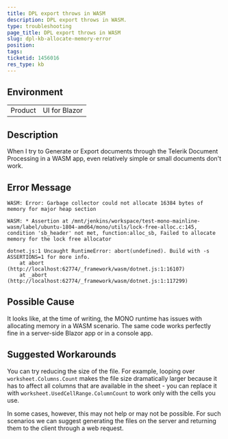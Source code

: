 ```yaml
---
title: DPL export throws in WASM
description: DPL export throws in WASM.
type: troubleshooting
page_title: DPL export throws in WASM
slug: dpl-kb-allocate-memory-error
position: 
tags: 
ticketid: 1456016
res_type: kb
---
```


## Environment

<table>
    <tbody>
        <tr>
            <td>Product</td>
            <td>UI for Blazor</td>
        </tr>
    </tbody>
</table>


## Description

When I try to Generate or Export documents through the Telerik Document Processing in a WASM app, even relatively simple or small documents don't work.


## Error Message

````C#.skip-repl
WASM: Error: Garbage collector could not allocate 16384 bytes of memory for major heap section
````

````C#.skip-repl
WASM: * Assertion at /mnt/jenkins/workspace/test-mono-mainline-wasm/label/ubuntu-1804-amd64/mono/utils/lock-free-alloc.c:145, condition 'sb_header' not met, function:alloc_sb, Failed to allocate memory for the lock free allocator
````

````C#.skip-repl
dotnet.js:1 Uncaught RuntimeError: abort(undefined). Build with -s ASSERTIONS=1 for more info.
    at abort (http://localhost:62774/_framework/wasm/dotnet.js:1:16107)
    at _abort (http://localhost:62774/_framework/wasm/dotnet.js:1:117299)
````


## Possible Cause

It looks like, at the time of writing, the MONO runtime has issues with allocating memory in a WASM scenario. The same code works perfectly fine in a server-side Blazor app or in a console app.


## Suggested Workarounds

You can try reducing the size of the file. For example, looping over `worksheet.Columns.Count` makes the file size dramatically larger because it has to affect all columns that are available in the sheet - you can replace it with `worksheet.UsedCellRange.ColumnCount` to work only with the cells you use.

In some cases, however, this may not help or may not be possible. For such scenarios we can suggest generating the files on the server and returning them to the client through a web request.
